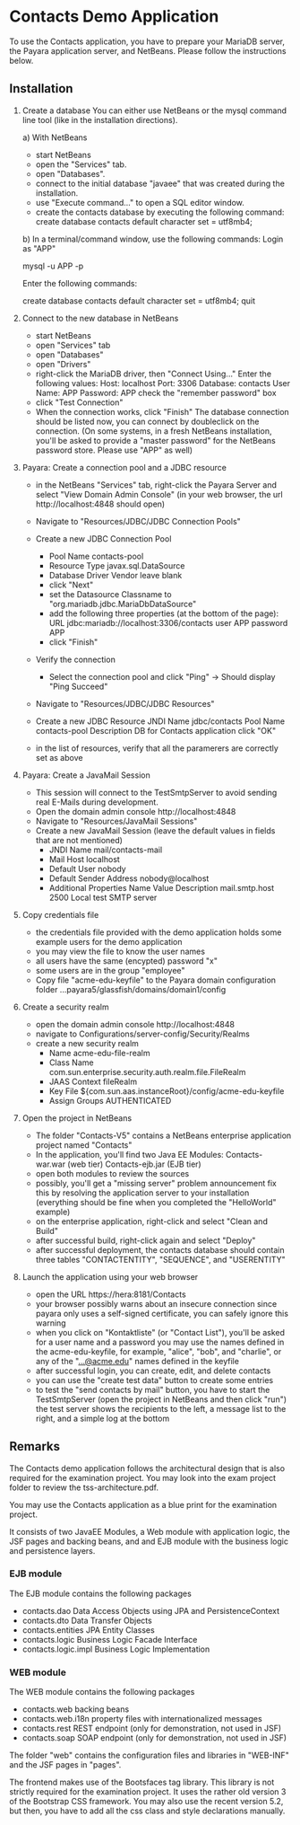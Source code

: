# Contacts Demo Application

To use the Contacts application, you have to prepare your MariaDB server, the Payara application server, and NetBeans.
Please follow the instructions below.

## Installation

1. Create a database
    You can either use NetBeans or the mysql command line tool (like in the installation directions).

    a) With NetBeans
    - start NetBeans
    - open the "Services" tab.
    - open "Databases".
    - connect to the initial database "javaee" that was created during the installation.
    - use "Execute command..." to open a SQL editor window.
    - create the contacts database by executing the following command:
      create database contacts default character set = utf8mb4;

    b) In a terminal/command window, use the following commands:
     Login as "APP"

     mysql -u APP -p

     Enter the following commands:

     create database contacts default character set = utf8mb4;
     quit

2. Connect to the new database in NetBeans
    - start NetBeans
    - open "Services" tab
    - open "Databases"
    - open "Drivers"
    - right-click the MariaDB driver, then "Connect Using..."
      Enter the following values:
        Host: localhost
        Port: 3306
        Database: contacts
        User Name: APP
        Password: APP
        check the "remember password" box
    - click "Test Connection"
    - When the connection works, click "Finish"
      The database connection should be listed now, you can connect by doubleclick on the connection.
      (On some systems, in a fresh NetBeans installation, you'll be asked to
       provide a "master password" for the NetBeans password store. Please use "APP" as well)

3. Payara: Create a connection pool and a JDBC resource

    - in the NetBeans "Services" tab, right-click the Payara Server and select "View Domain Admin Console"
      (in your web browser, the url http://localhost:4848 should open)
    - Navigate to "Resources/JDBC/JDBC Connection Pools"
    - Create a new JDBC Connection Pool
        - Pool Name                contacts-pool
        - Resource Type            javax.sql.DataSource
        - Database Driver Vendor   leave blank
        - click "Next"
        - set the Datasource Classname to "org.mariadb.jdbc.MariaDbDataSource"
        - add the following three properties (at the bottom of the page):
            URL             jdbc:mariadb://localhost:3306/contacts
            user            APP
            password        APP
        - click "Finish"
    - Verify the connection
        - Select the connection pool and click "Ping"
          -> Should display "Ping Succeed"

    - Navigate to "Resources/JDBC/JDBC Resources"
    - Create a new JDBC Resource
        JNDI Name           jdbc/contacts
        Pool Name           contacts-pool
        Description         DB for Contacts application
        click "OK"
    - in the list of resources, verify that all the paramerers are correctly set as above

4. Payara: Create a JavaMail Session
    - This session will connect to the TestSmtpServer to avoid sending real E-Mails during development.
    - Open the domain admin console http://localhost:4848
    - Navigate to "Resources/JavaMail Sessions"
    - Create a new JavaMail Session (leave the default values in fields that are not mentioned)
        - JNDI Name                 mail/contacts-mail
        - Mail Host                 localhost
        - Default User              nobody
        - Default Sender Address    nobody@localhost
        - Additional Properties
                Name                Value       Description
                mail.smtp.host      2500        Local test SMTP server

5. Copy credentials file
    - the credentials file provided with the demo application holds some example users for the demo application
    - you may view the file to know the user names
    - all users have the same (encypted) password "x"
    - some users are in the group "employee"
    - Copy file "acme-edu-keyfile" to the Payara domain configuration folder
      ...payara5/glassfish/domains/domain1/config

6. Create a security realm
    - open the domain admin console http://localhost:4848
    - navigate to Configurations/server-config/Security/Realms
    - create a new security realm
        - Name              acme-edu-file-realm
        - Class Name        com.sun.enterprise.security.auth.realm.file.FileRealm
        - JAAS Context      fileRealm
        - Key File          ${com.sun.aas.instanceRoot}/config/acme-edu-keyfile
        - Assign Groups     AUTHENTICATED

7. Open the project in NetBeans
   - The folder "Contacts-V5" contains a NetBeans enterprise application project named "Contacts"
   - In the application, you'll find two Java EE Modules:
     Contacts-war.war (web tier)
     Contacts-ejb.jar (EJB tier)
   - open both modules to review the sources
   - possibly, you'll get a "missing server" problem announcement
     fix this by resolving the application server to your installation (everything should be fine when you completed the "HelloWorld" example)
   - on the enterprise application, right-click and select "Clean and Build"
   - after successful build, right-click again and select "Deploy"
   - after successful deployment, the contacts database should contain three tables "CONTACTENTITY", "SEQUENCE", and "USERENTITY"

8. Launch the application using your web browser
   - open the URL https://hera:8181/Contacts
   - your browser possibly warns about an insecure connection since payara only uses a self-signed certificate, you can safely ignore this warning
   - when you click on "Kontaktliste" (or "Contact List"), you'll be asked for a user name and a password
     you may use the names defined in the acme-edu-keyfile, for example, "alice", "bob", and "charlie", or any of the "...@acme.edu" names defined in the keyfile
   - after successful login, you can create, edit, and delete contacts
   - you can use the "create test data" button to create some entries
   - to test the "send contacts by mail" button, you have to start the TestSmtpServer (open the project in NetBeans and then click "run")
     the test server shows the recipients to the left, a message list to the right, and a simple log at the bottom

## Remarks

The Contacts demo application follows the architectural design that is also
required for the examination project. You may look into the exam project folder
to review the tss-architecture.pdf.

You may use the Contacts application as a blue print for the examination project.

It consists of two JavaEE Modules, a Web module with application logic, the
JSF pages and backing beans, and and EJB module with the business logic and
persistence layers.

### EJB module

The EJB module contains the following packages

- contacts.dao          Data Access Objects using JPA and PersistenceContext
- contacts.dto          Data Transfer Objects
- contacts.entities     JPA Entity Classes
- contacts.logic        Business Logic Facade Interface
- contacts.logic.impl   Business Logic Implementation

### WEB module

The WEB module contains the following packages

- contacts.web          backing beans
- contacts.web.i18n     property files with internationalized messages
- contacts.rest         REST endpoint (only for demonstration, not used in JSF)
- contacts.soap         SOAP endpoint (only for demonstration, not used in JSF)

The folder "web" contains the configuration files and libraries in "WEB-INF"
and the JSF pages in "pages".

The frontend makes use of the Bootsfaces tag  library. This library is not
strictly required for the examination project. It uses the rather old version 3
of the Bootstrap CSS framework. You may also use the recent version 5.2, but
then, you have to add all the css class and style declarations manually.

